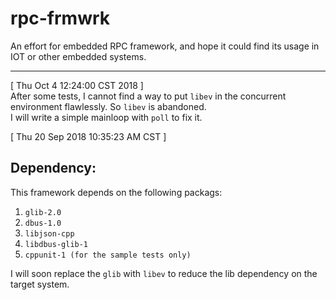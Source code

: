 # rpc-frmwrk
An effort for embedded RPC framework, and hope it could find its usage in IOT or other embedded systems.

---
[ Thu Oct  4 12:24:00 CST 2018 ]   
After some tests, I cannot find a way to put `libev` in the concurrent environment flawlessly.
So `libev` is abandoned.   
I will write a simple mainloop with `poll` to fix it.   

[ Thu 20 Sep 2018 10:35:23 AM CST ]

## Dependency:  
This framework depends on the following packags:  
1. `glib-2.0`  
2. `dbus-1.0`  
3. `libjson-cpp`  
4. `libdbus-glib-1`  
5. `cppunit-1 (for the sample tests only)`
  
I will soon replace the `glib` with `libev` to reduce the lib dependency on the target system.
